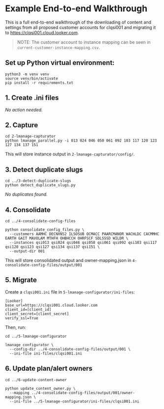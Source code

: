 # Example End-to-end Walkthrough

This is a full end-to-end walkthrough of the downloading of content and settings from all proposed customer accounts for clqsi001 and migrating it to https://clqsi001.cloud.looker.com.

> NOTE: The customer account to instance mapping can be seen in `current-customer-instance-mapping.csv`.

## Set up Python virtual environment:

```
python3 -m venv venv
source venv/bin/activate
pip install -r requirements.txt
```

## 1. Create .ini files

_No action needed._

## 2. Capture

```
cd 2-lmanage-capturator
python lmanage_parallel.py -i 013 024 046 050 061 092 103 117 120 123 127 134 137 151
```

This will store instance output in `2-lmanage-capturator/config/`.

## 3. Detect duplicate slugs

```
cd ../3-detect-duplicate-slugs
python detect_duplicate_slugs.py
```

_No duplicates found._

## 4. Consolidate

```
cd ../4-consolidate-config-files

python consolidate_config_files.py \
  --customers AAMHC DECNXNS2 ILSOSUB OCMACC PAARCMANOR WACHLDC CACMMHC EARTH GAIT MAVOLAM MTHFH OHBHCCH OHRFSCF SDLSSSD WILDR \
  --instances qsi013 qsi024 qsi046 qsi050 qsi061 qsi092 qsi103 qsi117 qsi120 qsi123 qsi127 qsi134 qsi137 qsi151 \
  --output-dir 001
```

This will store consolidated output and owner-mapping.json in `4-consolidate-config-files/output/001`

## 5. Migrate

Create a `clqsi001.ini` file in `5-lmanage-configurator/ini-files`:

```
[Looker]
base_url=https://clqsi001.cloud.looker.com
client_id=[client_id]
client_secret=[client_secret]
verify_ssl=True
```

Then, run:

```
cd ../5-lmanage-configurator

lmanage configurator \
  --config-dir ../4-consolidate-config-files/output/001 \
  --ini-file ini-files/clqsi001.ini
```

## 6. Update plan/alert owners

```
cd ../6-update-content-owner

python update_content_owner.py \
  --mapping ../4-consolidate-config-files/output/001/owner-mapping.json \
  --ini-file ../5-lmanage-configurator/ini-files/clqsi001.ini
```